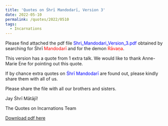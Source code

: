 ```yaml
---
title: 'Quotes on Śhrī Mandodarī, Version 3'
date: 2022-05-10
permalink: /quotes/2022/0510
tags:
  - Incarnations
---
```


Please find attached the pdf file <font color="blue">Shri_Mandodari_Version_3.pdf</font> obtained by searching for Śhrī <font color="red">Mandodarī</font> and for the demon <font color="red">Rāvaṇa</font>.    

This version has a quote from 1 extra talk. We would like to thank Anne-Marie Ene for pointing out this quote.

If by chance extra quotes on <font color="blue">Śhrī Mandodarī</font> are found out, please kindly share them with all of us.  

Please share the file with all our brothers and sisters.  

Jay Śhrī Mātājī!  

The Quotes on Incarnations Team  

[Download pdf here](http://seven-teams.github.io/files/Shri_Manadodari_Version_3.pdf)